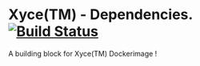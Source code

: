 # Xyce(TM) - Dependencies. [![Build Status](https://travis-ci.org/devopxy/xyce-deps.svg?branch=master)](https://travis-ci.org/devopxy/xyce-deps)
A building block for Xyce(TM) Dockerimage !
